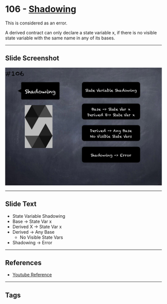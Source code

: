 # 106 - [Shadowing](Shadowing.md)
This is considered as an error. 

A derived contract can only declare a state variable x, if there is no visible state variable with the same name in any of its bases.

___
## Slide Screenshot
![106.jpg](../../images/3.%20Solidity%20201/106.jpg)
___
## Slide Text
- State Variable Shadowing
- Base -> State Var x
- Derived X -> State Var x
- Derived -> Any Base
	- No Visible State Vars
- Shadowing -> Error
___
## References
- [Youtube Reference](https://youtu.be/3bFgsmsQXrE?t=496)
___
## Tags